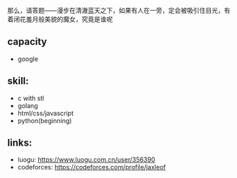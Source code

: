 那么，请答题——漫步在清澈蓝天之下，如果有人在一旁，定会被吸引住目光，有着闭花羞月般美貌的魔女，究竟是谁呢

## capacity
* google

## skill:
* c with stl
* golang
* html/css/javascript
* python(beginning)

## links:
* luogu: https://www.luogu.com.cn/user/356390
* codeforces: https://codeforces.com/profile/jaxleof
